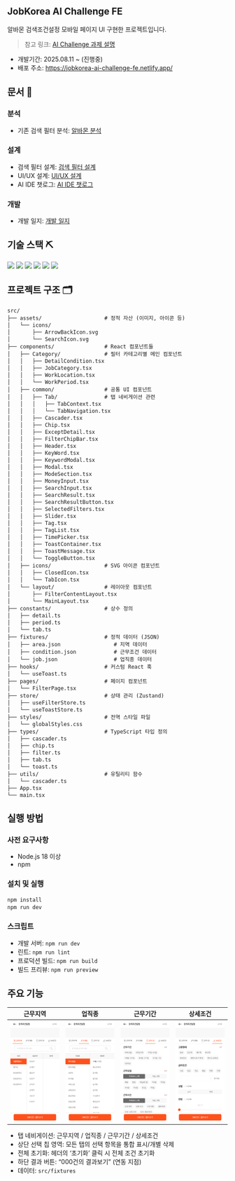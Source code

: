 ## JobKorea AI Challenge FE

알바몬 검색조건설정 모바일 페이지 UI 구현한 프로젝트입니다.

> 참고 링크: [AI Challenge 과제 설명](https://xg18kywe.ninehire.site/job_posting/u3mVklkH)

- 개발기간: 2025.08.11 ~ (진행중)
- 배포 주소: https://jobkorea-ai-challenge-fe.netlify.app/

## 문서 📑

### 분석

- 기존 검색 필터 분석: [알바몬 분석](https://palm-flax-489.notion.site/25099198aab2806697f7c26b42df4554?source=copy_link)

### 설계

- 검색 필터 설계: [검색 필터 설계](https://palm-flax-489.notion.site/25399198aab28044bea9c3d20b11759b?source=copy_link)
- UI/UX 설계: [UI/UX 설계](https://palm-flax-489.notion.site/UI-UX-25399198aab280aa8cdcf933f5aa405e?source=copy_link)
- AI IDE 챗로그: [AI IDE 챗로그](https://palm-flax-489.notion.site/AI-IDE-25399198aab280e7afa8f0ac21114e44?source=copy_link)

### 개발

- 개발 일지: [개발 일지](https://palm-flax-489.notion.site/devlog?v=24d99198aab2801a822c000c8b8cddc5&source=copy_link)

## 기술 스택 ⛏

<img src="https://img.shields.io/badge/react-61DAFB?style=for-the-badge&logo=react&logoColor=20232a"> 
<img src="https://img.shields.io/badge/TypeScript-3178C6?style=for-the-badge&logo=typescript&logoColor=white">
<img src="https://img.shields.io/badge/Vite-646CFF?style=for-the-badge&logo=vite&logoColor=white">
<img src="https://img.shields.io/badge/zustand-orange?style=for-the-badge&logo=zustand&logoColor=white">
<img src="https://img.shields.io/badge/tailwindcss-06B6D4?style=for-the-badge&logo=tailwindcss&logoColor=white">
<img src="https://img.shields.io/badge/framer motion-0055FF?style=for-the-badge&logo=framer&logoColor=white">

## 프로젝트 구조 🗂

```
src/
├── assets/                    # 정적 자산 (이미지, 아이콘 등)
│   └── icons/
│       ├── ArrowBackIcon.svg
│       └── SearchIcon.svg
├── components/                # React 컴포넌트들
│   ├── Category/              # 필터 카테고리별 메인 컴포넌트
│   │   ├── DetailCondition.tsx
│   │   ├── JobCategory.tsx
│   │   ├── WorkLocation.tsx
│   │   └── WorkPeriod.tsx
│   ├── common/                # 공통 UI 컴포넌트
│   │   ├── Tab/               # 탭 네비게이션 관련
│   │   │   ├── TabContext.tsx
│   │   │   └── TabNavigation.tsx
│   │   ├── Cascader.tsx
│   │   ├── Chip.tsx
│   │   ├── ExceptDetail.tsx
│   │   ├── FilterChipBar.tsx
│   │   ├── Header.tsx
│   │   ├── KeyWord.tsx
│   │   ├── KeywordModal.tsx
│   │   ├── Modal.tsx
│   │   ├── ModeSection.tsx
│   │   ├── MoneyInput.tsx
│   │   ├── SearchInput.tsx
│   │   ├── SearchResult.tsx
│   │   ├── SearchResultButton.tsx
│   │   ├── SelectedFilters.tsx
│   │   ├── Slider.tsx
│   │   ├── Tag.tsx
│   │   ├── TagList.tsx
│   │   ├── TimePicker.tsx
│   │   ├── ToastContainer.tsx
│   │   ├── ToastMessage.tsx
│   │   └── ToggleButton.tsx
│   ├── icons/                 # SVG 아이콘 컴포넌트
│   │   ├── ClosedIcon.tsx
│   │   └── TabIcon.tsx
│   └── layout/                # 레이아웃 컴포넌트
│       ├── FilterContentLayout.tsx
│       └── MainLayout.tsx
├── constants/                 # 상수 정의
│   ├── detail.ts
│   ├── period.ts
│   └── tab.ts
├── fixtures/                  # 정적 데이터 (JSON)
│   ├── area.json                 # 지역 데이터
│   ├── condition.json            # 근무조건 데이터
│   └── job.json                  # 업직종 데이터
├── hooks/                     # 커스텀 React 훅
│   └── useToast.ts
├── pages/                     # 페이지 컴포넌트
│   └── FilterPage.tsx
├── store/                     # 상태 관리 (Zustand)
│   ├── useFilterStore.ts
│   └── useToastStore.ts
├── styles/                    # 전역 스타일 파일
│   └── globalStyles.css
├── types/                     # TypeScript 타입 정의
│   ├── cascader.ts
│   ├── chip.ts
│   ├── filter.ts
│   ├── tab.ts
│   └── toast.ts
├── utils/                     # 유틸리티 함수
│   └── cascader.ts
├── App.tsx
└── main.tsx
```

## 실행 방법

### 사전 요구사항

- Node.js 18 이상
- npm

### 설치 및 실행

```bash
npm install
npm run dev
```

### 스크립트

- 개발 서버: `npm run dev`
- 린트: `npm run lint`
- 프로덕션 빌드: `npm run build`
- 빌드 프리뷰: `npm run preview`

## 주요 기능

| 근무지역 | 업직종 | 근무기간 | 상세조건 |
| -------- | ------ | -------- | -------- |
|<img src="https://github.com/10hajin15/jobkorea-ai-challenge-fe/blob/main/readme/%EA%B7%BC%EB%AC%B4%EC%A7%80%EC%97%AD.png" />|<img src="https://github.com/10hajin15/jobkorea-ai-challenge-fe/blob/main/readme/%EC%97%85%EC%A7%81%EC%A2%85.png" />|<img src="https://github.com/10hajin15/jobkorea-ai-challenge-fe/blob/main/readme/%EA%B7%BC%EB%AC%B4%EA%B8%B0%EA%B0%84.png" />|<img src="https://github.com/10hajin15/jobkorea-ai-challenge-fe/blob/main/readme/%EC%83%81%EC%84%B8%EC%A1%B0%EA%B1%B4.png" />|

- 탭 네비게이션: 근무지역 / 업직종 / 근무기간 / 상세조건
- 상단 선택 칩 영역: 모든 탭의 선택 항목을 통합 표시/개별 삭제
- 전체 초기화: 헤더의 ‘초기화’ 클릭 시 전체 조건 초기화
- 하단 결과 버튼: “000건의 결과보기” (연동 지점)
- 데이터: `src/fixtures`
